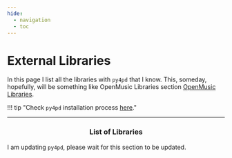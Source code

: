 ```yaml
---
hide:
  - navigation
  - toc
---
```


# External Libraries

In this page I list all the libraries with `py4pd` that I know. This, someday, hopefully, will be something like OpenMusic Libraries section [OpenMusic Libraries](https://openmusic-project.github.io/libraries.html).


!!! tip "Check <code>py4pd</code> installation process [here](setup.md)."

---

### <h3 style="text-align:center"> **List of Libraries** </h3>

I am updating `py4pd`, please wait for this section to be updated.
